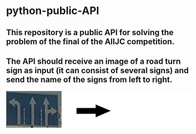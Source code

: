 # python-public-API
## This repository is a public API for solving the problem of the final of the AIIJC competition.
## The API should receive an image of a road turn sign as input (it can consist of several signs) and send the name of the signs from left to right.
<p align="center">
  <img src="https://github.com/LevProg/python-public-API/blob/main/post-get.png?raw=true" />
</p>
